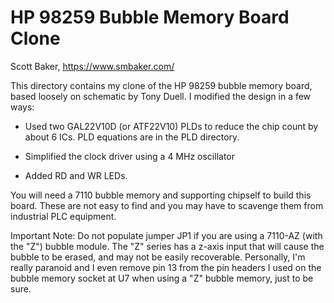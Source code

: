 # HP 98259 Bubble Memory Board Clone

Scott Baker, https://www.smbaker.com/

This directory contains my clone of the HP 98259 bubble memory board,
based loosely on schematic by Tony Duell. I modified the design in a
few ways:

* Used two GAL22V10D (or ATF22V10) PLDs to reduce the chip count by about
  6 ICs. PLD equations are in the PLD directory.

* Simplified the clock driver using a 4 MHz oscillator

* Added RD and WR LEDs.

You will need a 7110 bubble memory and supporting chipself to build
this board. These are not easy to find and you may have to scavenge them
from industrial PLC equipment.

Important Note: Do not populate jumper JP1 if you are using a 7110-AZ
(with the "Z") bubble module. The "Z" series has a z-axis input that will
cause the bubble to be erased, and may not be easily recoverable. Personally,
I'm really paranoid and I even remove pin 13 from the pin headers I used on
the bubble memory socket at U7 when using a "Z" bubble memory, just to be
sure.
